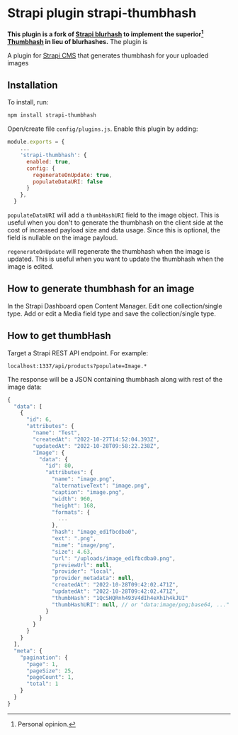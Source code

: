 # Strapi plugin strapi-thumbhash

**This plugin is a fork of [Strapi blurhash](https://github.com/emil-petras/strapi-blurhash) to implement the superior[^1] [Thumbhash](https://evanw.github.io/thumbhash/) in lieu of blurhashes.**
The plugin is 

[^1]: Personal opinion. 

A plugin for <a href="https://github.com/strapi/strapi">Strapi CMS</a> that generates thumbhash for your uploaded images

## Installation

To install, run:

```bash
npm install strapi-thumbhash
```

Open/create file `config/plugins.js`. Enable this plugin by adding:

```js
module.exports = {
    ...
    'strapi-thumbhash': {
      enabled: true,
      config: {
        regenerateOnUpdate: true,
        populateDataURI: false
      }
    },
  }
```

`populateDataURI` will add a `thumbHashURI` field to the image object. This is useful when you don't to generate the thumbhash on the client side at the cost of increased payload size and data usage. Since this is optional, the field is nullable on the image payloud.

`regenerateOnUpdate` will regenerate the thumbhash when the image is updated. This is useful when you want to update the thumbhash when the image is edited.

## How to generate thumbhash for an image

In the Strapi Dashboard open Content Manager. Edit one collection/single type. Add or edit a Media field type and save the collection/single type.

## How to get thumbHash

Target a Strapi REST API endpoint. For example:

```
localhost:1337/api/products?populate=Image.*
```

The response will be a JSON containing thumbhash along with rest of the image data:

```js
{
  "data": [
    {
      "id": 6,
      "attributes": {
        "name": "Test",
        "createdAt": "2022-10-27T14:52:04.393Z",
        "updatedAt": "2022-10-28T09:58:22.238Z",
        "Image": {
          "data": {
            "id": 80,
            "attributes": {
              "name": "image.png",
              "alternativeText": "image.png",
              "caption": "image.png",
              "width": 960,
              "height": 168,
              "formats": {
                ...
              },
              "hash": "image_ed1fbcdba0",
              "ext": ".png",
              "mime": "image/png",
              "size": 4.63,
              "url": "/uploads/image_ed1fbcdba0.png",
              "previewUrl": null,
              "provider": "local",
              "provider_metadata": null,
              "createdAt": "2022-10-28T09:42:02.471Z",
              "updatedAt": "2022-10-28T09:42:02.471Z",
              "thumbHash": "1QcSHQRnh493V4dIh4eXh1h4kJUI"
              "thumbHashURI": null, // or "data:image/png;base64, ..."
            }
          }
        }
      }
    }
  ],
  "meta": {
    "pagination": {
      "page": 1,
      "pageSize": 25,
      "pageCount": 1,
      "total": 1
    }
  }
}
```
